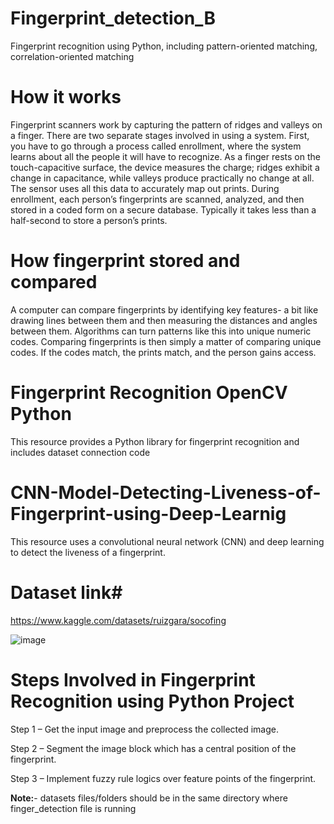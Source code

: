 # Fingerprint_detection_B
Fingerprint recognition using Python, including pattern-oriented matching, correlation-oriented matching

# How it works
Fingerprint scanners work by capturing the pattern of ridges and valleys on a finger. There are two separate stages involved in using a system. First, you have to go through a process called enrollment, where the system learns about all the people it will have to recognize. As a finger rests on the touch-capacitive surface, the device measures the charge; ridges exhibit a change in capacitance, while valleys produce practically no change at all. The sensor uses all this data to accurately map out prints. During enrollment, each person’s fingerprints are scanned, analyzed, and then stored in a coded form on a secure database. Typically it takes less than a half-second to store a person’s prints.

# How fingerprint stored and compared
A computer can compare fingerprints by identifying key features- a bit like drawing lines between them and then measuring the distances and angles between them. Algorithms can turn patterns like this into unique numeric codes. Comparing fingerprints is then simply a matter of comparing unique codes. If the codes match, the prints match, and the person gains access.

# Fingerprint Recognition OpenCV Python
This resource provides a Python library for fingerprint recognition and includes dataset connection code

# CNN-Model-Detecting-Liveness-of-Fingerprint-using-Deep-Learnig
This resource uses a convolutional neural network (CNN) and deep learning to detect the liveness of a fingerprint.

# Dataset link#
https://www.kaggle.com/datasets/ruizgara/socofing


![image](https://github.com/user-attachments/assets/5e4b33b2-5d3a-4601-ae4a-47082a0cdd07)


# Steps Involved in Fingerprint Recognition using Python Project
Step 1 – Get the input image and preprocess the collected image.

Step 2 – Segment the image block which has a central position of the fingerprint.

Step 3 – Implement fuzzy rule logics over feature points of the fingerprint.

**Note:**- datasets files/folders should be in the same directory where finger_detection file is running 
